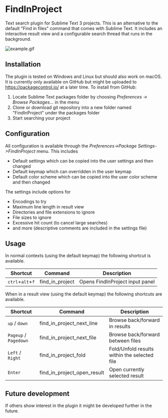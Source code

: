 # FindInProject
Text search plugin for Sublime Text 3 projects. This is an alternative to the default "Find in files" command that comes with Sublime Text. It includes an interactive result view and a configurable search thread that runs in the background.

![example.gif](https://raw.githubusercontent.com/Wramberg/FindInProject/master/example.gif "Example of use")

## Installation
The plugin is tested on Windows and Linux but should also work on macOS. It is currently only available on GitHub but might be uploaded to https://packagecontrol.io/ at a later time. To install from GitHub:
1. Locate Sublime Text packages folder by choosing *Preferences -> Browse Packages...* in the menu
2. Clone or download git repository into a new folder named "FindInProject" under the packages folder
3. Start searching your project

## Configuration
All configuration is available through the *Preferences->Package Settings->FindInProject* menu. This includes
* Default settings which can be copied into the user settings and then changed
* Default keymap which can overridden in the user keymap
* Default color scheme which can be copied into the user color scheme and then changed

The settings include options for
* Encodings to try
* Maximum line length in result view
* Directories and file extensions to ignore
* File sizes to ignore
* Excessive hit count (to cancel large searches)
* and more (descriptive comments are included in the settings file)

## Usage
In normal contexts (using the default keymap) the following shortcut is available.

Shortcut | Command | Description
--- | --- | ---
`ctrl`+`alt`+`f` | find_in_project | Opens FindInProject input panel

When in a result view (using the default keymap) the following shortcuts are available.

Shortcut | Command | Description
--- | --- | ---
`up` / `down` | find_in_project_next_line | Browse back/forward in results
`Pageup` / `Pagedown` | find_in_project_next_file | Browse back/forward between files
`Left` / `Right` | find_in_project_fold | Fold/Unfold results within the selected file
`Enter` | find_in_project_open_result | Open currently selected result

## Future development
If others show interest in the plugin it might be developed further in the future.
